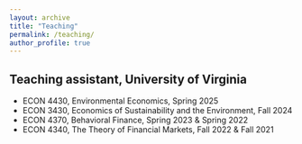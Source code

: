 ```yaml
---
layout: archive
title: "Teaching"
permalink: /teaching/
author_profile: true
---
```


## Teaching assistant, University of Virginia

- ECON 4430, Environmental Economics, Spring 2025
- ECON 3430, Economics of Sustainability and the Environment, Fall 2024
- ECON 4370, Behavioral Finance, Spring 2023 & Spring 2022
- ECON 4340, The Theory of Financial Markets, Fall 2022 & Fall 2021